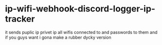 # ip-wifi-webhook-discord-logger-ip-tracker
it sends puplic ip privet ip all wifis connected to and passwords to them and if you guys want i gona make a rubber dycky version
